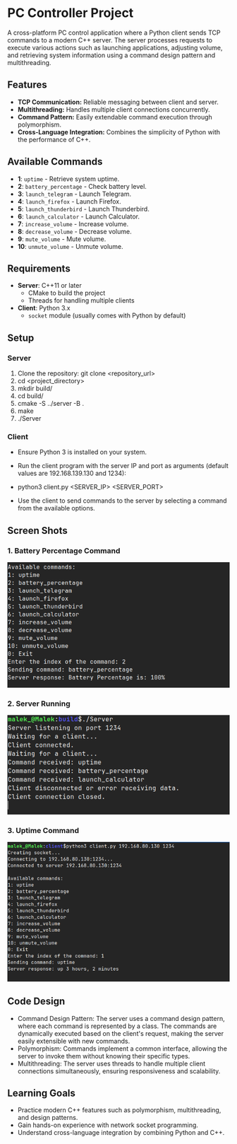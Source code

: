 # PC Controller Project

A cross-platform PC control application where a Python client sends TCP commands to a modern C++ server. The server processes requests to execute various actions such as launching applications, adjusting volume, and retrieving system information using a command design pattern and multithreading.

## Features

- **TCP Communication:** Reliable messaging between client and server.
- **Multithreading:** Handles multiple client connections concurrently.
- **Command Pattern:** Easily extendable command execution through polymorphism.
- **Cross-Language Integration:** Combines the simplicity of Python with the performance of C++.

## Available Commands

- **1**: `uptime` - Retrieve system uptime.
- **2**: `battery_percentage` - Check battery level.
- **3**: `launch_telegram` - Launch Telegram.
- **4**: `launch_firefox` - Launch Firefox.
- **5**: `launch_thunderbird` - Launch Thunderbird.
- **6**: `launch_calculator` - Launch Calculator.
- **7**: `increase_volume` - Increase volume.
- **8**: `decrease_volume` - Decrease volume.
- **9**: `mute_volume` - Mute volume.
- **10**: `unmute_volume` - Unmute volume.



## Requirements

- **Server**: C++11 or later
  - CMake to build the project
  - Threads for handling multiple clients
- **Client**: Python 3.x
  - `socket` module (usually comes with Python by default)

## Setup

### Server

1. Clone the repository: git clone <repository_url\>
2. cd <project_directory\>
3. mkdir build/
4. cd build/
5. cmake -S ../server -B .
6. make
7. ./Server


### Client

- Ensure Python 3 is installed on your system.
-    Run the client program with the server IP and port as arguments (default values are 192.168.139.130 and 1234):

-    python3 client.py <SERVER_IP\> <SERVER_PORT\>
-    Use the client to send commands to the server by selecting a command from the available options.

## Screen Shots

### 1. Battery Percentage Command
![Battery Percentage](screenshots/battery_percentage.png)

### 2. Server Running
![Server Screenshot](screenshots/server.png)

### 3. Uptime Command
![Uptime Command](screenshots/uptime-command.png)



## Code Design

- Command Design Pattern: The server uses a command design pattern, where each command is represented by a class. The commands are dynamically executed based on the client's request, making the server easily extensible with new commands.
- Polymorphism: Commands implement a common interface, allowing the server to invoke them without knowing their specific types.
- Multithreading: The server uses threads to handle multiple client connections simultaneously, ensuring responsiveness and scalability.




## Learning Goals
- Practice modern C++ features such as polymorphism, multithreading, and design patterns.
- Gain hands-on experience with network socket programming.
- Understand cross-language integration by combining Python and C++.


